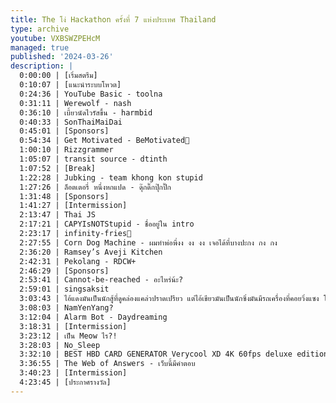 ```yaml
---
title: The โง่ Hackathon ครั้งที่ 7 แห่งประเทศ Thailand
type: archive
youtube: VXBSWZPEHcM
managed: true
published: '2024-03-26'
description: |
  0:00:00 | [เริ่มสตรีม]
  0:10:07 | [แนะนำระบบโหวต]
  0:24:36 | YouTube Basic - toolna
  0:31:11 | Werewolf - nash
  0:36:10 | เบี้ยวนัดไวรัสขึ้น - harmbid
  0:40:33 | SonThaiMaiDai
  0:45:01 | [Sponsors]
  0:54:34 | Get Motivated - BeMotivated💢
  1:00:10 | Rizzgrammer
  1:05:07 | transit source - dtinth
  1:07:52 | [Break]
  1:22:28 | Jubking - team khong kon stupid
  1:27:26 | ล็อตเตอรี่ หนึ่งหกแปด - ดุ๊กดิ๊กปุ๊กปิ๊ก
  1:31:48 | [Sponsors]
  1:41:27 | [Intermission]
  2:13:47 | Thai JS
  2:17:21 | CAPYIsNOTStupid - ชื่ออยู่ใน intro
  2:23:17 | infinity-fries🍟
  2:27:55 | Corn Dog Machine - ผมทำพ่อพี่งง งง งง เจอได้ที่บางปะกง กง กง
  2:36:20 | Ramsey’s Aveji Kitchen
  2:42:31 | Pekolang - RDCW+
  2:46:29 | [Sponsors]
  2:53:41 | Cannot-be-reached - อะไหร่น้ะ?
  2:59:01 | singsaksit
  3:03:43 | ไอ้แดงมันเป็นนักสู้ที่ดูคล่องแคล่วปราดเปรียว แต่ไอ้เขียวมันเป็นนักซิ่งมันมีรถเครื่องที่คอยวิ่งแซง โอ้ย
  3:08:03 | NamYenYang?
  3:12:04 | Alarm Bot - Daydreaming
  3:18:31 | [Intermission]
  3:23:12 | เป็น Meow ไร?!
  3:28:03 | No_Sleep
  3:32:10 | BEST HBD CARD GENERATOR Verycool XD 4K 60fps deluxe edition pro max - Ask-GPT-SHiT7-😭
  3:36:55 | The Web of Answers - เว็บนี้มีคำตอบ
  3:40:23 | [Intermission]
  4:23:45 | [ประกาศรางวัล]
---
```

